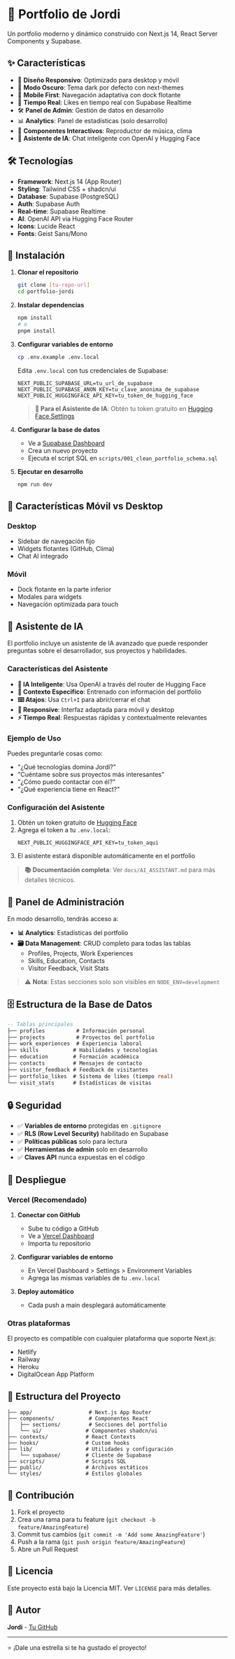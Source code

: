# 🚀 Portfolio de Jordi

Un portfolio moderno y dinámico construido con Next.js 14, React Server Components y Supabase.

## ✨ Características

- 🎨 **Diseño Responsivo**: Optimizado para desktop y móvil
- 🌙 **Modo Oscuro**: Tema dark por defecto con next-themes
- 📱 **Mobile First**: Navegación adaptativa con dock flotante
- 🔄 **Tiempo Real**: Likes en tiempo real con Supabase Realtime
- 🛠 **Panel de Admin**: Gestión de datos en desarrollo
- 📊 **Analytics**: Panel de estadísticas (solo desarrollo)
- 🎵 **Componentes Interactivos**: Reproductor de música, clima
- 🤖 **Asistente de IA**: Chat inteligente con OpenAI y Hugging Face

## 🛠 Tecnologías

- **Framework**: Next.js 14 (App Router)
- **Styling**: Tailwind CSS + shadcn/ui
- **Database**: Supabase (PostgreSQL)
- **Auth**: Supabase Auth
- **Real-time**: Supabase Realtime
- **AI**: OpenAI API via Hugging Face Router
- **Icons**: Lucide React
- **Fonts**: Geist Sans/Mono

## 🚀 Instalación

1. **Clonar el repositorio**

   ```bash
   git clone [tu-repo-url]
   cd portfolio-jordi
   ```

2. **Instalar dependencias**

   ```bash
   npm install
   # o
   pnpm install
   ```

3. **Configurar variables de entorno**

   ```bash
   cp .env.example .env.local
   ```

   Edita `.env.local` con tus credenciales de Supabase:

   ```env
   NEXT_PUBLIC_SUPABASE_URL=tu_url_de_supabase
   NEXT_PUBLIC_SUPABASE_ANON_KEY=tu_clave_anonima_de_supabase
   NEXT_PUBLIC_HUGGINGFACE_API_KEY=tu_token_de_hugging_face
   ```

   > **🤖 Para el Asistente de IA**: Obtén tu token gratuito en [Hugging Face Settings](https://huggingface.co/settings/tokens)

4. **Configurar la base de datos**

   - Ve a [Supabase Dashboard](https://supabase.com/dashboard)
   - Crea un nuevo proyecto
   - Ejecuta el script SQL en `scripts/001_clean_portfolio_schema.sql`

5. **Ejecutar en desarrollo**
   ```bash
   npm run dev
   ```

## 📱 Características Móvil vs Desktop

### Desktop

- Sidebar de navegación fijo
- Widgets flotantes (GitHub, Clima)
- Chat AI integrado

### Móvil

- Dock flotante en la parte inferior
- Modales para widgets
- Navegación optimizada para touch

## 🤖 Asistente de IA

El portfolio incluye un asistente de IA avanzado que puede responder preguntas sobre el desarrollador, sus proyectos y habilidades.

### Características del Asistente

- **🧠 IA Inteligente**: Usa OpenAI a través del router de Hugging Face
- **💬 Contexto Específico**: Entrenado con información del portfolio
- **⌨️ Atajos**: Usa `Ctrl+I` para abrir/cerrar el chat
- **📱 Responsive**: Interfaz adaptada para móvil y desktop
- **⚡ Tiempo Real**: Respuestas rápidas y contextualmente relevantes

### Ejemplo de Uso

Puedes preguntarle cosas como:

- "¿Qué tecnologías domina Jordi?"
- "Cuéntame sobre sus proyectos más interesantes"
- "¿Cómo puedo contactar con él?"
- "¿Qué experiencia tiene en React?"

### Configuración del Asistente

1. Obtén un token gratuito de [Hugging Face](https://huggingface.co/settings/tokens)
2. Agrega el token a tu `.env.local`:
   ```env
   NEXT_PUBLIC_HUGGINGFACE_API_KEY=tu_token_aqui
   ```
3. El asistente estará disponible automáticamente en el portfolio

> **📚 Documentación completa**: Ver `docs/AI_ASSISTANT.md` para más detalles técnicos.

## 🔧 Panel de Administración

En modo desarrollo, tendrás acceso a:

- **📊 Analytics**: Estadísticas del portfolio
- **🗃 Data Management**: CRUD completo para todas las tablas
  - Profiles, Projects, Work Experiences
  - Skills, Education, Contacts
  - Visitor Feedback, Visit Stats

> ⚠️ **Nota**: Estas secciones solo son visibles en `NODE_ENV=development`

## 🗄 Estructura de la Base de Datos

```sql
-- Tablas principales
├── profiles          # Información personal
├── projects          # Proyectos del portfolio
├── work_experiences  # Experiencia laboral
├── skills           # Habilidades y tecnologías
├── education        # Formación académica
├── contacts         # Mensajes de contacto
├── visitor_feedback # Feedback de visitantes
├── portfolio_likes  # Sistema de likes (tiempo real)
└── visit_stats      # Estadísticas de visitas
```

## 🔒 Seguridad

- ✅ **Variables de entorno** protegidas en `.gitignore`
- ✅ **RLS (Row Level Security)** habilitado en Supabase
- ✅ **Políticas públicas** solo para lectura
- ✅ **Herramientas de admin** solo en desarrollo
- ✅ **Claves API** nunca expuestas en el código

## 🚀 Despliegue

### Vercel (Recomendado)

1. **Conectar con GitHub**

   - Sube tu código a GitHub
   - Ve a [Vercel Dashboard](https://vercel.com)
   - Importa tu repositorio

2. **Configurar variables de entorno**

   - En Vercel Dashboard > Settings > Environment Variables
   - Agrega las mismas variables de tu `.env.local`

3. **Deploy automático**
   - Cada push a main desplegará automáticamente

### Otras plataformas

El proyecto es compatible con cualquier plataforma que soporte Next.js:

- Netlify
- Railway
- Heroku
- DigitalOcean App Platform

## 📁 Estructura del Proyecto

```
├── app/                  # Next.js App Router
├── components/           # Componentes React
│   ├── sections/         # Secciones del portfolio
│   └── ui/              # Componentes shadcn/ui
├── contexts/            # React Contexts
├── hooks/               # Custom hooks
├── lib/                 # Utilidades y configuración
│   └── supabase/        # Cliente de Supabase
├── scripts/             # Scripts SQL
├── public/              # Archivos estáticos
└── styles/              # Estilos globales
```

## 🤝 Contribución

1. Fork el proyecto
2. Crea una rama para tu feature (`git checkout -b feature/AmazingFeature`)
3. Commit tus cambios (`git commit -m 'Add some AmazingFeature'`)
4. Push a la rama (`git push origin feature/AmazingFeature`)
5. Abre un Pull Request

## 📄 Licencia

Este proyecto está bajo la Licencia MIT. Ver `LICENSE` para más detalles.

## 👤 Autor

**Jordi** - [Tu GitHub](https://github.com/tu-usuario)

---

⭐ ¡Dale una estrella si te ha gustado el proyecto!
